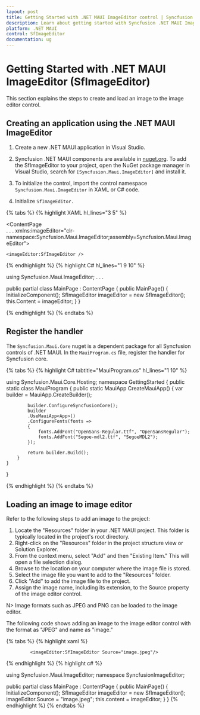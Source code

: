 ```yaml
---
layout: post
title: Getting Started with .NET MAUI ImageEditor control | Syncfusion
description: Learn about getting started with Syncfusion .NET MAUI ImageEditor(SfImageEditor) control.
platform: .NET MAUI
control: SfImageEditor
documentation: ug
---
```


# Getting Started with .NET MAUI ImageEditor (SfImageEditor)

This section explains the steps to create and load an image to the image editor control.

## Creating an application using the .NET MAUI ImageEditor

1. Create a new .NET MAUI application in Visual Studio.

2. Syncfusion .NET MAUI components are available in [nuget.org](https://www.nuget.org/). To add the SfImageEditor to your project, open the NuGet package manager in Visual Studio, search for `[Syncfusion.Maui.ImageEditor]` and install it.

3. To initialize the control, import the control namespace `Syncfusion.Maui.ImageEditor` in XAML or C# code.

4. Initialize `SfImageEditor.`

{% tabs %}
{% highlight XAML hl_lines="3 5" %}

<ContentPage   
    . . .
    xmlns:imageEditor="clr-namespace:Syncfusion.Maui.ImageEditor;assembly=Syncfusion.Maui.ImageEditor">

    <imageEditor:SfImageEditor />
</ContentPage>

{% endhighlight %}
{% highlight C# hl_lines="1 9 10" %}

using Syncfusion.Maui.ImageEditor;
. . .

public partial class MainPage : ContentPage
{
    public MainPage()
    {
        InitializeComponent();
        SfImageEditor imageEditor = new SfImageEditor();
        this.Content = imageEditor;
    }
}

{% endhighlight %}
{% endtabs %}

## Register the handler

The `Syncfusion.Maui.Core` nuget is a dependent package for all Syncfusion controls of .NET MAUI. In the `MauiProgram.cs` file, register the handler for Syncfusion core.

{% tabs %}
{% highlight C# tabtitle="MauiProgram.cs" hl_lines="1 10" %}

using Syncfusion.Maui.Core.Hosting;
namespace GettingStarted
{
    public static class MauiProgram
    {
        public static MauiApp CreateMauiApp()
        {
            var builder = MauiApp.CreateBuilder();

            builder.ConfigureSyncfusionCore();
            builder
            .UseMauiApp<App>()
            .ConfigureFonts(fonts =>
            {
                fonts.AddFont("OpenSans-Regular.ttf", "OpenSansRegular");
                fonts.AddFont("Segoe-mdl2.ttf", "SegoeMDL2");
            });

            return builder.Build();
        }
    }
}

{% endhighlight %}
{% endtabs %}

## Loading an image to image editor

Refer to the following steps to add an image to the project:

1. Locate the "Resources" folder in your .NET MAUI project. This folder is typically located in the project's root directory.
2. Right-click on the "Resources" folder in the project structure view or Solution Explorer.
3. From the context menu, select "Add" and then "Existing Item." This will open a file selection dialog.
4. Browse to the location on your computer where the image file is stored.
5. Select the image file you want to add to the "Resources" folder.
6. Click "Add" to add the image file to the project.
7. Assign the image name, including its extension, to the Source property of the image editor control. 

N> Image formats such as JPEG and PNG can be loaded to the image editor.

The following code shows adding an image to the image editor control with the format as "JPEG" and name as "image."

{% tabs %}
{% highlight xaml %}

<ContentPage xmlns="http://schemas.microsoft.com/dotnet/2021/maui"
             xmlns:x="http://schemas.microsoft.com/winfx/2009/xaml"
             xmlns:imageEditor="clr-namespace:Syncfusion.Maui.ImageEditor;assembly=Syncfusion.Maui.ImageEditor"
             x:Class="Syncfusion.MainPage">

             <imageEditor:SfImageEditor Source="image.jpeg"/>
</ContentPage>

{% endhighlight %}
{% highlight c# %}

using Syncfusion.Maui.ImageEditor;
namespace SyncfusionImageEditor;

public partial class MainPage : ContentPage
{
	public MainPage()
	{
        InitializeComponent();
        SfImageEditor imageEditor = new SfImageEditor();
        imageEditor.Source = "image.jpeg";
        this.content = imageEditor;
    }
}
{% endhighlight %}
{% endtabs %}